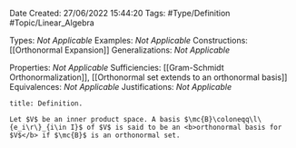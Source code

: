 <div class="topSpace"></div>

Date Created: 27/06/2022 15:44:20
Tags: #Type/Definition #Topic/Linear_Algebra

Types: <i>Not Applicable</i>
Examples: <i>Not Applicable</i>
Constructions: [[Orthonormal Expansion]]
Generalizations: <i>Not Applicable</i>

Properties: <i>Not Applicable</i>
Sufficiencies: [[Gram-Schmidt Orthonormalization]], [[Orthonormal set extends to an orthonormal basis]]
Equivalences: <i>Not Applicable</i>
Justifications: <i>Not Applicable</i>

``` ad-Definition
title: Definition.

Let $V$ be an inner product space. A basis $\mc{B}\coloneqq\l\{e_i\r\}_{i\in I}$ of $V$ is said to be an <b>orthonormal basis for $V$</b> if $\mc{B}$ is an orthonormal set.

```
